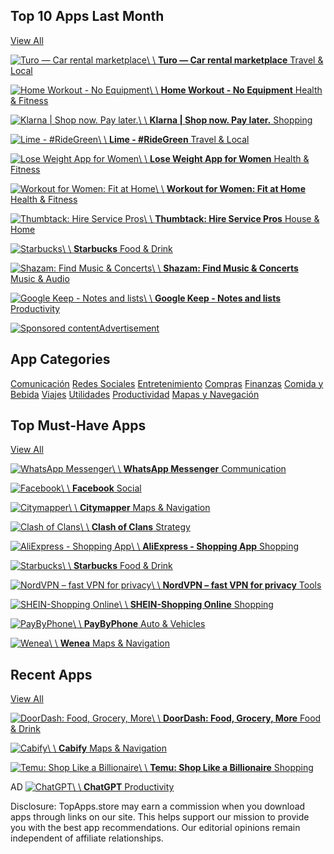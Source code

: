 ## Top 10 Apps Last Month

[View All](https://topapps.store/apps/all)

[![Turo — Car rental marketplace](https://play-lh.googleusercontent.com/bg1O4i_B6JvGl8bRAs0XIjiKkP1vShLrrXfWjg0aKqQk1uFvn_4iQS5V9_V05i3VEoA)\\
\\
**Turo — Car rental marketplace** Travel & Local](https://topapps.store/apps/turo-car-rental-marketplace)

[![Home Workout - No Equipment](https://play-lh.googleusercontent.com/yYnlRgvLIfMhAy_AoDKHpTPw7qxyMxmblNqbkeoRhj5D41g4dnujZSHkHslmNkbNQtA)\\
\\
**Home Workout - No Equipment** Health & Fitness](https://topapps.store/apps/home-workout-no-equipment)

[![Klarna | Shop now. Pay later.](https://play-lh.googleusercontent.com/lvxrgZv2g6IqgCAcxKgq3sYo5ixVX2SIZ6PzIiRv4gyT6w6qSniFS_vxjpREGDpl2iE)\\
\\
**Klarna \| Shop now. Pay later.** Shopping](https://topapps.store/apps/klarna-shop-now-pay-later)

[![Lime - #RideGreen](https://play-lh.googleusercontent.com/WYmPh0ATh5gFTLzgG-9sDxXhWqYI_jCMDJ9hfrjqEdlX3Nw0WVzfCvNVychSdtnlZQ)\\
\\
**Lime - \#RideGreen** Travel & Local](https://topapps.store/apps/lime-ridegreen)

[![Lose Weight App for Women](https://play-lh.googleusercontent.com/Li6_n0QmW5bsm0qzWik6OXbds5Wuwsgt7TLXnKm4iDFdfqBvInMk-oI5gfcMitaQRQ)\\
\\
**Lose Weight App for Women** Health & Fitness](https://topapps.store/apps/lose-weight-app-for-women)

[![Workout for Women: Fit at Home](https://play-lh.googleusercontent.com/WxjefjfoZ-s15M377gIZQ68a9rrj_5TLVr3QFRF7TbgruwZ9YcRYqCwqVqERbQ3Kcy8)\\
\\
**Workout for Women: Fit at Home** Health & Fitness](https://topapps.store/apps/workout-for-women-fit-at-home)

[![Thumbtack: Hire Service Pros](https://play-lh.googleusercontent.com/4R4doOvch4p10-OlLyd9CEYCBGmAitwsa_QgK_WBCqU1S8hMg5wtdE5phj3pU1DCV_4)\\
\\
**Thumbtack: Hire Service Pros** House & Home](https://topapps.store/apps/thumbtack-hire-service-pros)

[![Starbucks](https://play-lh.googleusercontent.com/qrmolFrTzWjD7o_vVZ8bcQj0WM8-AI4fhJzg-L3ecLCLUJc9vNWOQ1MmkKQA2RN69C0u)\\
\\
**Starbucks** Food & Drink](https://topapps.store/apps/starbucks)

[![Shazam: Find Music & Concerts](https://play-lh.googleusercontent.com/mwTU9-4NX-_QlATb6lILSinKI47wAtOM38GjPYRPQSsQOG2hVRY4h9OfEhDxpf8ADQ)\\
\\
**Shazam: Find Music & Concerts** Music & Audio](https://topapps.store/apps/shazam-find-music-concerts)

[![Google Keep - Notes and lists](https://play-lh.googleusercontent.com/9bJoeaPbGTB8Tz_h4N-p-6ReRd8vSS-frZb2tmJulaGIoTKElKj3zpmcFJvnS96ANZP5)\\
\\
**Google Keep - Notes and lists** Productivity](https://topapps.store/apps/google-keep-notes-and-lists)

[![Sponsored content](https://www.tqlkg.com/image-101417075-17024579)Advertisement](https://www.tkqlhce.com/click-101417075-17024579)

## App Categories

[Comunicación](https://topapps.store/categories/communication) [Redes Sociales](https://topapps.store/categories/social) [Entretenimiento](https://topapps.store/categories/entertainment) [Compras](https://topapps.store/categories/shopping) [Finanzas](https://topapps.store/categories/finance) [Comida y Bebida](https://topapps.store/categories/food) [Viajes](https://topapps.store/categories/travel) [Utilidades](https://topapps.store/categories/utilities) [Productividad](https://topapps.store/categories/productivity) [Mapas y Navegación](https://topapps.store/categories/maps-and-navigation)

## Top Must-Have Apps

[View All](https://topapps.store/apps/all)

[![WhatsApp Messenger](https://play-lh.googleusercontent.com/bYtqbOcTYOlgc6gqZ2rwb8lptHuwlNE75zYJu6Bn076-hTmvd96HH-6v7S0YUAAJXoJN)\\
\\
**WhatsApp Messenger** Communication](https://topapps.store/apps/whatsapp-messenger)

[![Facebook](https://play-lh.googleusercontent.com/KCMTYuiTrKom4Vyf0G4foetVOwhKWzNbHWumV73IXexAIy5TTgZipL52WTt8ICL-oIo)\\
\\
**Facebook** Social](https://topapps.store/apps/facebook)

[![Citymapper](https://play-lh.googleusercontent.com/vi-NYlyPamuq8frdW7sQR9YPxOKaUyPPe3y3OeJk6tuCZfQQGa-g_dShVXBn4YnzPr69)\\
\\
**Citymapper** Maps & Navigation](https://topapps.store/apps/citymapper)

[![Clash of Clans](https://play-lh.googleusercontent.com/LByrur1mTmPeNr0ljI-uAUcct1rzmTve5Esau1SwoAzjBXQUby6uHIfHbF9TAT51mgHm)\\
\\
**Clash of Clans** Strategy](https://topapps.store/apps/clash-of-clans)

[![AliExpress - Shopping App](https://play-lh.googleusercontent.com/luLha_idSPcj2X1lF0GvIOuf4ODegCSuSDbPBSc2DXxrwaXCLRc5sWDZteSH0I44gmdG)\\
\\
**AliExpress - Shopping App** Shopping](https://topapps.store/apps/aliexpress-shopping-app)

[![Starbucks](https://play-lh.googleusercontent.com/qrmolFrTzWjD7o_vVZ8bcQj0WM8-AI4fhJzg-L3ecLCLUJc9vNWOQ1MmkKQA2RN69C0u)\\
\\
**Starbucks** Food & Drink](https://topapps.store/apps/starbucks)

[![NordVPN – fast VPN for privacy](https://play-lh.googleusercontent.com/zJ3ysMhOnrgMgkxWibuHu_MlzfnpM96mriUfm8f898BMnDFmXa9peQvIaClA3KuBeZk)\\
\\
**NordVPN – fast VPN for privacy** Tools](https://topapps.store/apps/nordvpn-fast-vpn-for-privacy)

[![SHEIN-Shopping Online](https://play-lh.googleusercontent.com/ResrWBDXfRegdQDSA2MP6bxiYlyfucHymWBW4yy2M7YetU3SCCZuLmFhwpeVFMFGQA)\\
\\
**SHEIN-Shopping Online** Shopping](https://topapps.store/apps/shein-shopping-online)

[![PayByPhone](https://play-lh.googleusercontent.com/szL1ANJ3Tu3y60lNGfh7khO0MBaA20r6FgVmJfqZHqo6cAd9D3OQZBwlwRw9lXzdAg)\\
\\
**PayByPhone** Auto & Vehicles](https://topapps.store/apps/paybyphone)

[![Wenea](https://play-lh.googleusercontent.com/QtK8gjqn-PEkJTbMzRHN2fNUPePThu4Jt3J8ZyCnzJDctAVBillh7wB-dTFZIfxo0Xs)\\
\\
**Wenea** Maps & Navigation](https://topapps.store/apps/wenea)

## Recent Apps

[View All](https://topapps.store/apps/all)

[![DoorDash: Food, Grocery, More](https://play-lh.googleusercontent.com/aD_yV7NdU8txkDPV1NU557BjnvZf-D6Ip8Cn7xhdieHgMLGt1FTQXlBBgH1jTNhhnw1v)\\
\\
**DoorDash: Food, Grocery, More** Food & Drink](https://topapps.store/apps/doordash-food-grocery-more)

[![Cabify](https://play-lh.googleusercontent.com/cD-_QuzaXqANt_tmczxXccqUlHJ1fJnPA0KAwJLdq8F8rsonSB-c1HxuURtNFNIHQd0)\\
\\
**Cabify** Maps & Navigation](https://topapps.store/apps/cabify)

[![Temu: Shop Like a Billionaire](https://play-lh.googleusercontent.com/9v08ai07I8aoFLj5M-90nzWPpvyNzOVgA2ZWF9avdW7oS8L9YqF9trVI44SUn2qGTA0)\\
\\
**Temu: Shop Like a Billionaire** Shopping](https://topapps.store/apps/temu-shop-like-a-billionaire)

AD [![ChatGPT](https://play-lh.googleusercontent.com/lmG9HlI0awHie0cyBieWXeNjpyXvHPwDBb8MNOVIyp0P8VEh95AiBHtUZSDVR3HLe3A)\\
\\
**ChatGPT** Productivity](https://topapps.store/apps/chatgpt)

Disclosure: TopApps.store may earn a commission when you download apps through links on our site. This helps support our mission to provide you with the best app recommendations. Our editorial opinions remain independent of affiliate relationships.